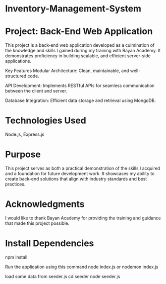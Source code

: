 # Inventory-Management-System

# Project: Back-End Web Application

This project is a back-end web application developed as a culmination of the knowledge and skills I gained during my training with Bayan Academy. It demonstrates proficiency in building scalable, and efficient server-side applications.

Key Features
Modular Architecture: Clean, maintainable, and well-structured code.

API Development: Implements RESTful APIs for seamless communication between the client and server.

Database Integration: Efficient data storage and retrieval using MongoDB.

# Technologies Used
Node.js, Express.js

# Purpose
This project serves as both a practical demonstration of the skills I acquired and a foundation for future development work. It showcases my ability to create back-end solutions that align with industry standards and best practices.


# Acknowledgments
I would like to thank Bayan Academy for providing the training and guidance that made this project possible.


# Install Dependencies
npm install

Run the application using this command
node index.js or nodemon index.js

load some data from seeder.js
cd seeder
node seeder.js

